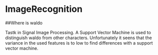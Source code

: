 # ImageRecognition

##Where is waldo

Tastk in Signal Image Processing. A Support Vector Machine is used to distinguish waldo from other characters.
Unfortunately it seens that the variance in the used features is to low to find differences with a support vector machine.